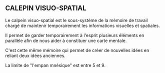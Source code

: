 ## CALEPIN VISUO-SPATIAL

Le calpein visuo-spatial est le sous-système de la mémoire de travail chargé de maintenir temporairement les informations visuelles et spatiales.

Il permet de garder temporairement à l'esprit plusieurs éléments en parallèle afin de nous aider à constituer une carte mentale.

C'est cette même mémoire qui permet de créer de nouvelles idées en reliant deux idées anciennes.

La limite de "l'empan mnésique" est entre 5 et 9.


